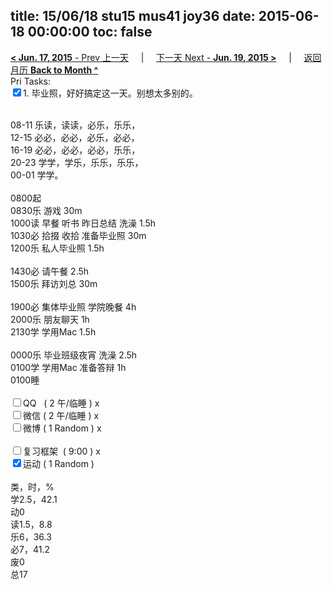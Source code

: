 title: 15/06/18 stu15 mus41 joy36
date: 2015-06-18 00:00:00
toc: false
---
[**< Jun. 17, 2015** - Prev 上一天](/lifelogs/2015/06/d17.html) &nbsp; &nbsp; | &nbsp; &nbsp; [下一天 Next - **Jun. 19, 2015 >**](/lifelogs/2015/06/d19.html) &nbsp; &nbsp; |  &nbsp; &nbsp; [返回月历 **Back to Month ^**](/lifelogs/2015/06/index.html)
<br/>Pri Tasks:</strong><br clear="none"/><input type="checkbox" checked="true" />1. 毕业照，好好搞定这一天。别想太多别的。</div>	<div>		<div><br clear="none"/></div>08-11 乐读，读读，必乐，乐乐，	</div>	<div>12-15 必必，必必，必乐，必必，</div>	<div>16-19 必必，必必，必必，乐乐，</div>	<div>20-23 学学，学乐，乐乐，乐乐，</div>	<div>00-01 学学。</div>	<div>		<div><br clear="none"/></div>0800起	</div>	<div>0830乐 游戏 30m</div>	<div>1000读 早餐 听书 昨日总结 洗澡 1.5h</div>	<div>1030必 拾掇 收拾 准备毕业照 30m</div>	<div>1200乐 私人毕业照 1.5h</div>	<div><br/></div>	<div>1430必 请午餐 2.5h</div>	<div>1500乐 拜访刘总 30m</div>	<div><br/></div>	<div>1900必 集体毕业照 学院晚餐 4h</div>	<div>2000乐 朋友聊天 1h</div>	<div>2130学 学用Mac 1.5h</div>	<div><br/></div>	<div>0000乐 毕业班级夜宵 洗澡 2.5h</div>	<div>0100学 学用Mac 准备答辩 1h</div>	<div>0100睡</div>	<div><br clear="none"/></div>	<div><input type="checkbox" />QQ   ( 2 午/临睡 ) x</div>	<div><input type="checkbox" />微信 ( 2 午/临睡 ) x</div>	<div><input type="checkbox" />微博 ( 1 Random ) x</div>	<div><br clear="none"/></div>	<div><input type="checkbox" />复习框架  ( 9:00 ) x<br clear="none"/></div>	<div><input type="checkbox" checked="true" />运动 ( 1 Random ) </div>	<div>		<div><br clear="none"/></div>类，时，%<br clear="none"/>学2.5，42.1<br clear="none"/>动0<br clear="none"/>读1.5，8.8<br clear="none"/>乐6，36.3<br clear="none"/>必7，41.2<br clear="none"/>废0<br clear="none"/>总17</div>